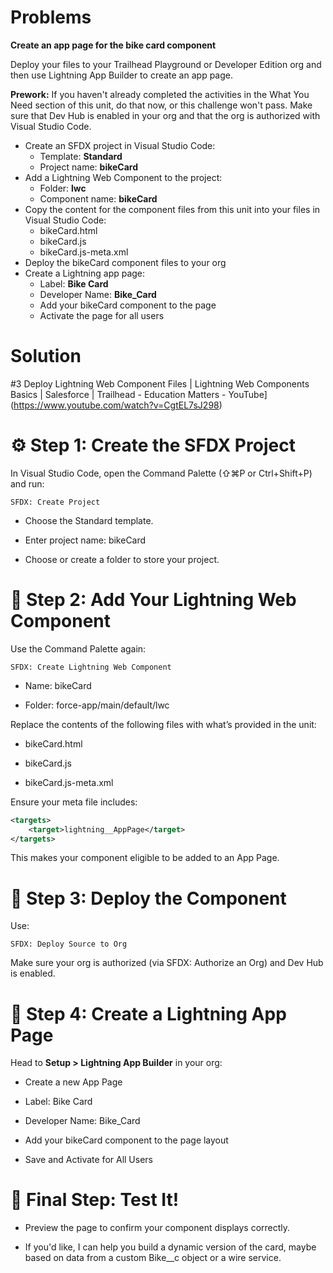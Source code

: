 # Problems

**Create an app page for the bike card component**

Deploy your files to your Trailhead Playground or Developer Edition org and then use Lightning App Builder to create an app page.

**Prework:** If you haven't already completed the activities in the What You Need section of this unit, do that now, or this challenge won't pass. Make sure that Dev Hub is enabled in your org and that the org is authorized with Visual Studio Code.


* Create an SFDX project in Visual Studio Code:
    - Template: **Standard**
    - Project name: **bikeCard**
* Add a Lightning Web Component to the project:
    - Folder: **lwc**
    - Component name: **bikeCard**
* Copy the content for the component files from this unit into your files in Visual Studio Code:
    - bikeCard.html
    - bikeCard.js
    - bikeCard.js-meta.xml
* Deploy the bikeCard component files to your org
* Create a Lightning app page:
    - Label: **Bike Card**
    - Developer Name: **Bike_Card**
    - Add your bikeCard component to the page
    - Activate the page for all users

# Solution

#3 Deploy Lightning Web Component Files | Lightning Web Components Basics | Salesforce | Trailhead - Education Matters - YouTube](https://www.youtube.com/watch?v=CgtEL7sJ298)

# ⚙️ Step 1: Create the SFDX Project

In Visual Studio Code, open the Command Palette (⇧⌘P or Ctrl+Shift+P) and run:

```
SFDX: Create Project
```

* Choose the Standard template.

* Enter project name: bikeCard

* Choose or create a folder to store your project.

# 🧩 Step 2: Add Your Lightning Web Component

Use the Command Palette again:

```
SFDX: Create Lightning Web Component
```
* Name: bikeCard

* Folder: force-app/main/default/lwc

Replace the contents of the following files with what’s provided in the unit:

* bikeCard.html

* bikeCard.js

* bikeCard.js-meta.xml

Ensure your meta file includes:

``` xml
<targets>
    <target>lightning__AppPage</target>
</targets>

```
This makes your component eligible to be added to an App Page.

# 🚀 Step 3: Deploy the Component

Use:

```
SFDX: Deploy Source to Org

```
Make sure your org is authorized (via SFDX: Authorize an Org) and Dev Hub is enabled.

# 🧱 Step 4: Create a Lightning App Page
Head to **Setup > Lightning App Builder** in your org:

* Create a new App Page

* Label: Bike Card

* Developer Name: Bike_Card

* Add your bikeCard component to the page layout

* Save and Activate for All Users

# 🏁 Final Step: Test It!
* Preview the page to confirm your component displays correctly.

* If you'd like, I can help you build a dynamic version of the card, maybe based on data from a custom Bike__c object or a wire service.

